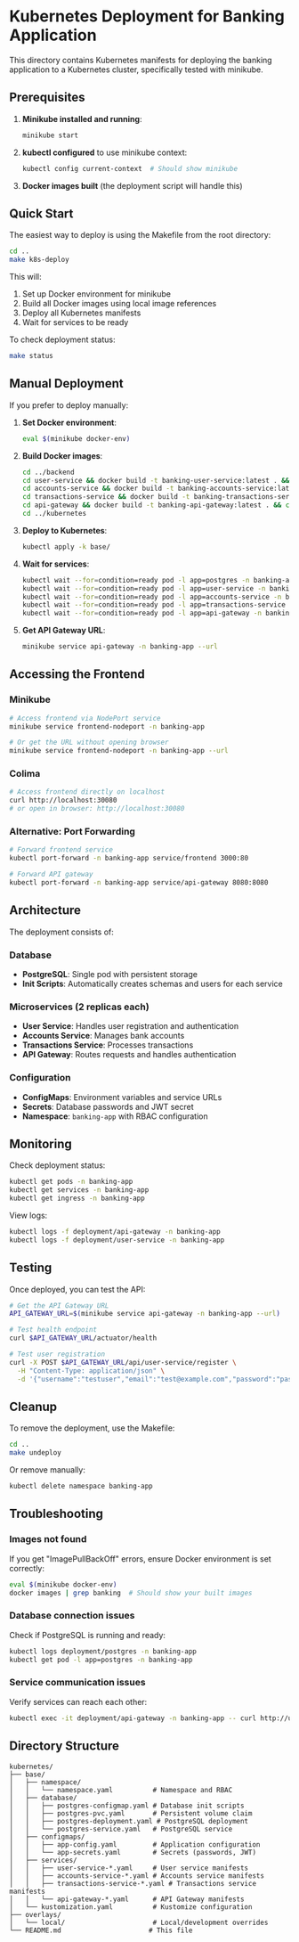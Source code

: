 # Kubernetes Deployment for Banking Application

This directory contains Kubernetes manifests for deploying the banking application to a Kubernetes cluster, specifically tested with minikube.

## Prerequisites

1. **Minikube installed and running**:
   ```bash
   minikube start
   ```

2. **kubectl configured** to use minikube context:
   ```bash
   kubectl config current-context  # Should show minikube
   ```

3. **Docker images built** (the deployment script will handle this)

## Quick Start

The easiest way to deploy is using the Makefile from the root directory:

```bash
cd ..
make k8s-deploy
```

This will:
1. Set up Docker environment for minikube
2. Build all Docker images using local image references
3. Deploy all Kubernetes manifests
4. Wait for services to be ready

To check deployment status:
```bash
make status
```

## Manual Deployment

If you prefer to deploy manually:

1. **Set Docker environment**:
   ```bash
   eval $(minikube docker-env)
   ```

2. **Build Docker images**:
   ```bash
   cd ../backend
   cd user-service && docker build -t banking-user-service:latest . && cd ..
   cd accounts-service && docker build -t banking-accounts-service:latest . && cd ..
   cd transactions-service && docker build -t banking-transactions-service:latest . && cd ..
   cd api-gateway && docker build -t banking-api-gateway:latest . && cd ..
   cd ../kubernetes
   ```

3. **Deploy to Kubernetes**:
   ```bash
   kubectl apply -k base/
   ```

4. **Wait for services**:
   ```bash
   kubectl wait --for=condition=ready pod -l app=postgres -n banking-app --timeout=300s
   kubectl wait --for=condition=ready pod -l app=user-service -n banking-app --timeout=300s
   kubectl wait --for=condition=ready pod -l app=accounts-service -n banking-app --timeout=300s
   kubectl wait --for=condition=ready pod -l app=transactions-service -n banking-app --timeout=300s
   kubectl wait --for=condition=ready pod -l app=api-gateway -n banking-app --timeout=300s
   ```

5. **Get API Gateway URL**:
   ```bash
   minikube service api-gateway -n banking-app --url
   ```

## Accessing the Frontend

### Minikube
```bash
# Access frontend via NodePort service
minikube service frontend-nodeport -n banking-app

# Or get the URL without opening browser
minikube service frontend-nodeport -n banking-app --url
```

### Colima
```bash
# Access frontend directly on localhost
curl http://localhost:30080
# or open in browser: http://localhost:30080
```

### Alternative: Port Forwarding
```bash
# Forward frontend service
kubectl port-forward -n banking-app service/frontend 3000:80

# Forward API gateway
kubectl port-forward -n banking-app service/api-gateway 8080:8080
```

## Architecture

The deployment consists of:

### Database
- **PostgreSQL**: Single pod with persistent storage
- **Init Scripts**: Automatically creates schemas and users for each service

### Microservices (2 replicas each)
- **User Service**: Handles user registration and authentication
- **Accounts Service**: Manages bank accounts
- **Transactions Service**: Processes transactions
- **API Gateway**: Routes requests and handles authentication

### Configuration
- **ConfigMaps**: Environment variables and service URLs
- **Secrets**: Database passwords and JWT secret
- **Namespace**: `banking-app` with RBAC configuration

## Monitoring

Check deployment status:
```bash
kubectl get pods -n banking-app
kubectl get services -n banking-app
kubectl get ingress -n banking-app
```

View logs:
```bash
kubectl logs -f deployment/api-gateway -n banking-app
kubectl logs -f deployment/user-service -n banking-app
```

## Testing

Once deployed, you can test the API:

```bash
# Get the API Gateway URL
API_GATEWAY_URL=$(minikube service api-gateway -n banking-app --url)

# Test health endpoint
curl $API_GATEWAY_URL/actuator/health

# Test user registration
curl -X POST $API_GATEWAY_URL/api/user-service/register \
  -H "Content-Type: application/json" \
  -d '{"username":"testuser","email":"test@example.com","password":"password123"}'
```

## Cleanup

To remove the deployment, use the Makefile:
```bash
cd ..
make undeploy
```

Or remove manually:
```bash
kubectl delete namespace banking-app
```

## Troubleshooting

### Images not found
If you get "ImagePullBackOff" errors, ensure Docker environment is set correctly:
```bash
eval $(minikube docker-env)
docker images | grep banking  # Should show your built images
```

### Database connection issues
Check if PostgreSQL is running and ready:
```bash
kubectl logs deployment/postgres -n banking-app
kubectl get pod -l app=postgres -n banking-app
```

### Service communication issues
Verify services can reach each other:
```bash
kubectl exec -it deployment/api-gateway -n banking-app -- curl http://user-service:8080/actuator/health
```

## Directory Structure

```
kubernetes/
├── base/
│   ├── namespace/
│   │   └── namespace.yaml          # Namespace and RBAC
│   ├── database/
│   │   ├── postgres-configmap.yaml # Database init scripts
│   │   ├── postgres-pvc.yaml       # Persistent volume claim
│   │   ├── postgres-deployment.yaml # PostgreSQL deployment
│   │   └── postgres-service.yaml   # PostgreSQL service
│   ├── configmaps/
│   │   ├── app-config.yaml         # Application configuration
│   │   └── app-secrets.yaml        # Secrets (passwords, JWT)
│   ├── services/
│   │   ├── user-service-*.yaml     # User service manifests
│   │   ├── accounts-service-*.yaml # Accounts service manifests
│   │   ├── transactions-service-*.yaml # Transactions service manifests
│   │   └── api-gateway-*.yaml      # API Gateway manifests
│   └── kustomization.yaml          # Kustomize configuration
├── overlays/
│   └── local/                      # Local/development overrides
└── README.md                      # This file
```